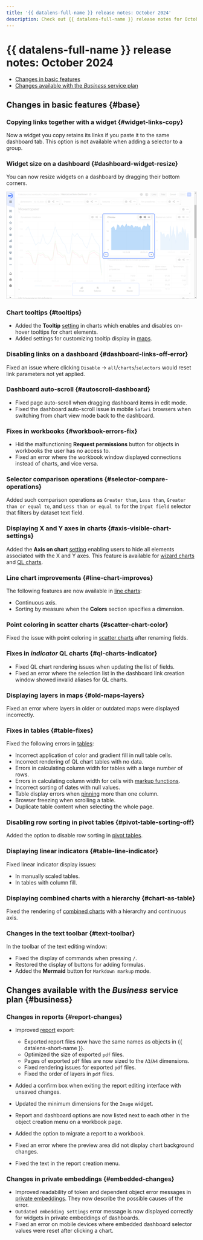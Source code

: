 ```yaml
---
title: '{{ datalens-full-name }} release notes: October 2024'
description: Check out {{ datalens-full-name }} release notes for October 2024.
---
```


# {{ datalens-full-name }} release notes: October 2024


* [Changes in basic features](#base)
* [Changes available with the _Business_ service plan](#business)

## Changes in basic features {#base}



### Copying links together with a widget {#widget-links-copy}

Now a widget you copy retains its links if you paste it to the same dashboard tab. This option is not available when adding a selector to a group.

### Widget size on a dashboard {#dashboard-widget-resize}

You can now resize widgets on a dashboard by dragging their bottom corners.

![image](../../_assets/datalens/release-notes/dashboard-widget-resize.png)

### Chart tooltips {#tooltips}

* Added the **Tooltip** [setting](../concepts/chart/settings.md#common-settings) in charts which enables and disables on-hover tooltips for chart elements.
* Added settings for customizing tooltip display in [maps](../visualization-ref/map-chart.md).


### Disabling links on a dashboard {#dashboard-links-off-error}

Fixed an issue where clicking `Disable` → `all`/`charts`/`selectors` would reset link parameters not yet applied.

### Dashboard auto-scroll {#autoscroll-dashboard}

* Fixed page auto-scroll when dragging dashboard items in edit mode.
* Fixed the dashboard auto-scroll issue in mobile `Safari` browsers when switching from chart view mode back to the dashboard.


### Fixes in workbooks {#workbook-errors-fix}

* Hid the malfunctioning **Request permissions** button for objects in workbooks the user has no access to.
* Fixed an error where the workbook window displayed connections instead of charts, and vice versa.



### Selector comparison operations {#selector-compare-operations}

Added such comparison operations as `Greater than`, `Less than`, `Greater than or equal to`, and `Less than or equal to` for the `Input field` selector that filters by dataset text field.

### Displaying X and Y axes in charts {#axis-visible-chart-settings}

Added the **Axis on chart** [setting](../concepts/chart/settings.md#axis-settings) enabling users to hide all elements associated with the X and Y axes. This feature is available for [wizard charts](../concepts/chart/dataset-based-charts.md) and [QL charts](../concepts/chart/ql-charts.md).

### Line chart improvements {#line-chart-improves}

The following features are now available in [line charts](../visualization-ref/line-chart.md):

* Continuous axis.
* Sorting by measure when the **Colors** section specifies a dimension.

### Point coloring in scatter charts {#scatter-chart-color}

Fixed the issue with point coloring in [scatter charts](../visualization-ref/scatter-chart.md) after renaming fields.

### Fixes in _indicator_ QL charts {#ql-charts-indicator}

* Fixed QL chart rendering issues when updating the list of fields.
* Fixed an error where the selection list in the dashboard link creation window showed invalid aliases for QL charts.

### Displaying layers in maps {#old-maps-layers}

Fixed an error where layers in older or outdated maps were displayed incorrectly.

### Fixes in tables {#table-fixes}

Fixed the following errors in [tables](../visualization-ref/table-chart.md):

* Incorrect application of color and gradient fill in null table cells.
* Incorrect rendering of QL chart tables with no data.
* Errors in calculating column width for tables with a large number of rows.
* Errors in calculating column width for cells with [markup functions](../function-ref/markup-functions.md).
* Incorrect sorting of dates with null values.
* Table display errors when [pinning](../visualization-ref/table-chart.md#column-fixation) more than one column.
* Browser freezing when scrolling a table.
* Duplicate table content when selecting the whole page.

### Disabling row sorting in pivot tables {#pivot-table-sorting-off}

Added the option to disable row sorting in [pivot tables](../visualization-ref/pivot-table-chart.md).

### Displaying linear indicators {#table-line-indicator}

Fixed linear indicator display issues:

* In manually scaled tables.
* In tables with column fill.

### Displaying combined charts with a hierarchy {#chart-as-table}

Fixed the rendering of [combined charts](../visualization-ref/combined-chart.md) with a hierarchy and continuous axis.

### Changes in the text toolbar {#text-toolbar}

In the toolbar of the text editing window:

* Fixed the display of commands when pressing `/`.
* Restored the display of buttons for adding formulas.
* Added the **Mermaid** button for `Markdown markup` mode.


## Changes available with the _Business_ service plan {#business}

### Changes in reports {#report-changes}

* Improved [report](../reports/index.md) export:

  * Exported report files now have the same names as objects in {{ datalens-short-name }}.
  * Optimized the size of exported `pdf` files.
  * Pages of exported `pdf` files are now sized to the `А3`/`A4` dimensions.
  * Fixed rendering issues for exported `pdf` files.
  * Fixed the order of layers in `pdf` files.

* Added a confirm box when exiting the report editing interface with unsaved changes.
* Updated the minimum dimensions for the `Image` widget.
* Report and dashboard options are now listed next to each other in the object creation menu on a workbook page.
* Added the option to migrate a report to a workbook.
* Fixed an error where the preview area did not display chart background changes.
* Fixed the text in the report creation menu.

### Changes in private embeddings {#embedded-changes}

* Improved readability of token and dependent object error messages in [private embeddings](../security/private-embedded-objects.md). They now describe the possible causes of the error.
* `Outdated embedding settings` error message is now displayed correctly for widgets in private embeddings of dashboards.
* Fixed an error on mobile devices where embedded dashboard selector values were reset after clicking a chart.


